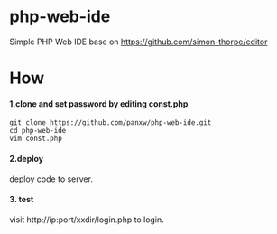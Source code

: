 # php-web-ide
Simple PHP Web IDE base on https://github.com/simon-thorpe/editor

# How
#### 1.clone and set password by editing const.php

```
git clone https://github.com/panxw/php-web-ide.git
cd php-web-ide
vim const.php
```

#### 2.deploy
deploy code to server.

#### 3. test
visit http://ip:port/xxdir/login.php to login.

